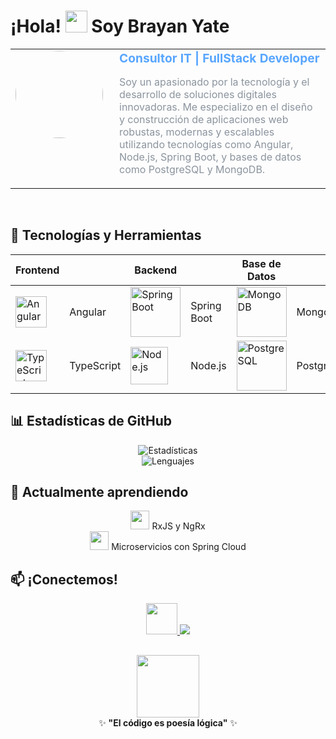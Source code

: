 # ¡Hola! <img src="https://media.giphy.com/media/hvRJCLFzcasrR4ia7z/giphy.gif" width="35"> Soy Brayan Yate 

<table>
  <tr>
    <td width="150" valign="top">
      <img src="https://media0.giphy.com/media/v1.Y2lkPTc5MGI3NjExNTdiNmY0Z3I4dGFmN2piaHd0NWhncmg0eTQ5ZXhoNXZkY29xemEwdiZlcD12MV9pbnRlcm5hbF9naWZfYnlfaWQmY3Q9Zw/l0MYKtrxlkiYE596g/giphy.gif" width="140" style="border-radius:50%;">
    </td>
    <td>
      <strong style="font-size:1.2em; color:#58a6ff">Consultor IT | FullStack Developer</strong><br>
      <p style="color:#8b949e">
        Soy un apasionado por la tecnología y el desarrollo de soluciones digitales innovadoras. Me especializo en el diseño y construcción de aplicaciones web robustas, modernas y escalables utilizando tecnologías como Angular, Node.js, Spring Boot, y bases de datos como PostgreSQL y MongoDB. 
      </p>
    </td>
  </tr>
</table>

<br clear="both">

## 🚀 Tecnologías y Herramientas  

<div align="center">

| **Frontend** |  | **Backend** |  | **Base de Datos** |  |
|--------------|------------|-------------|------------|-------------------|------------|
| <img src="https://media.giphy.com/media/XEDIHHp3i8bVoEdxd7/giphy.gif" width="50" title="Angular"> | Angular | <img src="https://media.giphy.com/media/jTNG3RF6EwbkpD4LZx/giphy.gif" width="80" title="Spring Boot"> | Spring Boot | <img src="https://media.giphy.com/media/3oKIPzD2xRAMTZo9Qc/giphy.gif" width="80" title="MongoDB"> | MongoDB |
| <img src="https://media.giphy.com/media/ln7z2eWriiQAllfVcn/giphy.gif" width="50" title="TypeScript"> | TypeScript | <img src="https://media.giphy.com/media/kdFc8fubgS31b8DsVu/giphy.gif" width="60" title="Node.js"> | Node.js | <img src="https://media.giphy.com/media/jSKBmKkvo2dPQQtsR1/giphy.gif" width="80" title="PostgreSQL"> | PostgreSQL |

</div>

## 📊 Estadísticas de GitHub  

<div align="center">
  <img src="https://github-readme-stats.vercel.app/api?username=BrayanYate&show_icons=true&theme=radical&hide_border=true&include_all_commits=true&count_private=true&line_height=30&animate=true" alt="Estadísticas">
</div>

<div align="center">
  <img src="https://github-readme-stats.vercel.app/api/top-langs/?username=BrayanYate&layout=compact&theme=radical&hide_border=true&langs_count=8&animate=true" alt="Lenguajes">
</div>

## 🌱 Actualmente aprendiendo  

<p align="center">
  <img src="https://media.giphy.com/media/XEDIHHp3i8bVoEdxd7/giphy.gif" width="30"> RxJS y NgRx <br> 
  <img src="https://media.giphy.com/media/f3CtEsJ72j86DIumaJ/giphy.gif" width="30"> Microservicios con Spring Cloud
</p>

## 📫 ¡Conectemos!  

<p align="center">
  <a href="https://www.linkedin.com/in/brayan-stiven-yate-prada-99646b1b9/">
    <img src="https://media.giphy.com/media/HQTYdpx1yhxWpugAi2/giphy.gif" width="50">
  </a>
  <a href="https://www.linkedin.com/in/brayan-stiven-yate-prada-99646b1b9/">
    <img src="https://img.shields.io/badge/LinkedIn-Connect%20with%20me-blue?style=for-the-badge&logo=linkedin&logoColor=white&labelColor=0077B5">
  </a>
</p>

##

<div align="center">
  <img src="https://media.giphy.com/media/3o7aD2d7hy9ktXNDP2/giphy.gif" width="100">
  <br>
  ✨ <strong>"El código es poesía lógica"</strong> ✨
</div>
